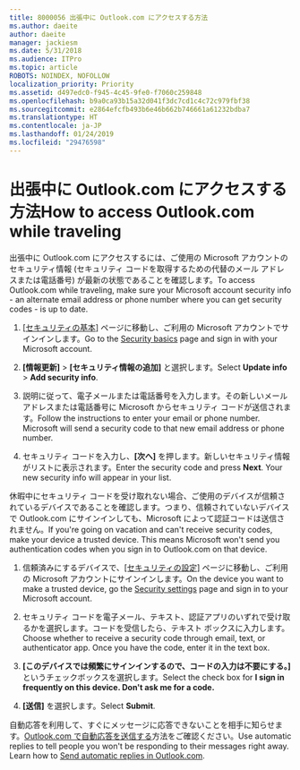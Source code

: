 ```yaml
---
title: 8000056 出張中に Outlook.com にアクセスする方法
ms.author: daeite
author: daeite
manager: jackiesm
ms.date: 5/31/2018
ms.audience: ITPro
ms.topic: article
ROBOTS: NOINDEX, NOFOLLOW
localization_priority: Priority
ms.assetid: d497edc0-f945-4c45-9fe0-f7060c259848
ms.openlocfilehash: b9a0ca93b15a32d041f3dc7cd1c4c72c979fbf38
ms.sourcegitcommit: e2864efcfb493b6e46b662b746661a61232bdba7
ms.translationtype: HT
ms.contentlocale: ja-JP
ms.lasthandoff: 01/24/2019
ms.locfileid: "29476598"
---
```

# <a name="how-to-access-outlookcom-while-traveling"></a><span data-ttu-id="8d049-102">出張中に Outlook.com にアクセスする方法</span><span class="sxs-lookup"><span data-stu-id="8d049-102">How to access Outlook.com while traveling</span></span>

<span data-ttu-id="8d049-103">出張中に Outlook.com にアクセスするには、ご使用の Microsoft アカウントのセキュリティ情報 (セキュリティ コードを取得するための代替のメール アドレスまたは電話番号) が最新の状態であることを確認します。</span><span class="sxs-lookup"><span data-stu-id="8d049-103">To access Outlook.com while traveling, make sure your Microsoft account security info - an alternate email address or phone number where you can get security codes - is up to date.</span></span>
  
1. <span data-ttu-id="8d049-104">[[セキュリティの基本]](https://go.microsoft.com/fwlink/p/?linkid=842325) ページに移動し、ご利用の Microsoft アカウントでサインインします。</span><span class="sxs-lookup"><span data-stu-id="8d049-104">Go to the [Security basics](https://go.microsoft.com/fwlink/p/?linkid=842325) page and sign in with your Microsoft account.</span></span> 
    
2. <span data-ttu-id="8d049-105">**[情報更新]** \> **[セキュリティ情報の追加]** と選択します。</span><span class="sxs-lookup"><span data-stu-id="8d049-105">Select **Update info** \> **Add security info**.</span></span> 
    
3. <span data-ttu-id="8d049-p101">説明に従って、電子メールまたは電話番号を入力します。その新しいメール アドレスまたは電話番号に Microsoft からセキュリティ コードが送信されます。</span><span class="sxs-lookup"><span data-stu-id="8d049-p101">Follow the instructions to enter your email or phone number. Microsoft will send a security code to that new email address or phone number.</span></span>
    
4. <span data-ttu-id="8d049-p102">セキュリティ コードを入力し、**[次へ]** を押します。新しいセキュリティ情報がリストに表示されます。</span><span class="sxs-lookup"><span data-stu-id="8d049-p102">Enter the security code and press **Next**. Your new security info will appear in your list.</span></span> 
    
<span data-ttu-id="8d049-p103">休暇中にセキュリティ コードを受け取れない場合、ご使用のデバイスが信頼されているデバイスであることを確認します。つまり、信頼されていないデバイスで Outlook.com にサインインしても、Microsoft によって認証コードは送信されません。</span><span class="sxs-lookup"><span data-stu-id="8d049-p103">If you're going on vacation and can't receive security codes, make your device a trusted device. This means Microsoft won't send you authentication codes when you sign in to Outlook.com on that device.</span></span>
  
1. <span data-ttu-id="8d049-112">信頼済みにするデバイスで、[[セキュリティの設定]](https://go.microsoft.com/fwlink/p/?linkid=2002000&amp;clcid=0x409) ページに移動し、ご利用の Microsoft アカウントにサインインします。</span><span class="sxs-lookup"><span data-stu-id="8d049-112">On the device you want to make a trusted device, go the [Security settings](https://go.microsoft.com/fwlink/p/?linkid=2002000&amp;clcid=0x409) page and sign in to your Microsoft account.</span></span> 
    
2. <span data-ttu-id="8d049-p104">セキュリティ コードを電子メール、テキスト、認証アプリのいずれで受け取るかを選択します。コードを受信したら、テキスト ボックスに入力します。</span><span class="sxs-lookup"><span data-stu-id="8d049-p104">Choose whether to receive a security code through email, text, or authenticator app. Once you have the code, enter it in the text box.</span></span>
    
3. <span data-ttu-id="8d049-115">**[このデバイスでは頻繁にサインインするので、コードの入力は不要にする。]** というチェックボックスを選択します。</span><span class="sxs-lookup"><span data-stu-id="8d049-115">Select the check box for **I sign in frequently on this device. Don't ask me for a code.**</span></span>
    
4. <span data-ttu-id="8d049-116">**[送信]** を選択します。</span><span class="sxs-lookup"><span data-stu-id="8d049-116">Select **Submit**.</span></span> 
    
<span data-ttu-id="8d049-p105">自動応答を利用して、すぐにメッセージに応答できないことを相手に知らせます。[Outlook.com で自動応答を送信する](https://go.microsoft.com/fwlink/p/?linkid=2002100&amp;clcid=0x409)方法をご確認ください。</span><span class="sxs-lookup"><span data-stu-id="8d049-p105">Use automatic replies to tell people you won't be responding to their messages right away. Learn how to [Send automatic replies in Outlook.com](https://go.microsoft.com/fwlink/p/?linkid=2002100&amp;clcid=0x409).</span></span>
  

